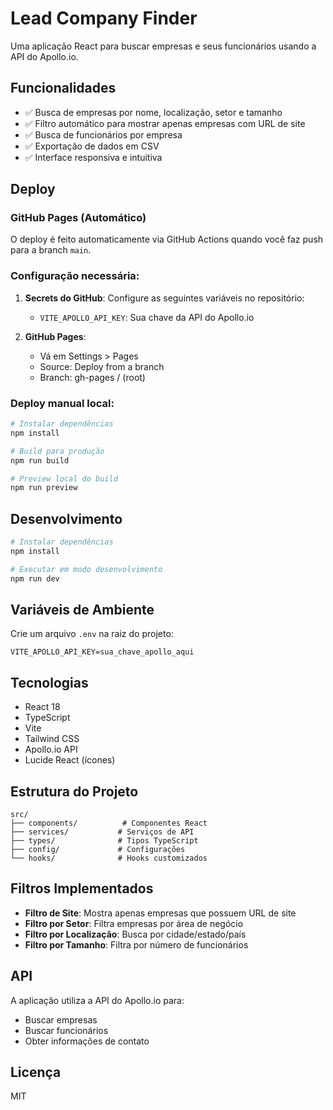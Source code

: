 # Lead Company Finder

Uma aplicação React para buscar empresas e seus funcionários usando a API do Apollo.io.

## Funcionalidades

- ✅ Busca de empresas por nome, localização, setor e tamanho
- ✅ Filtro automático para mostrar apenas empresas com URL de site
- ✅ Busca de funcionários por empresa
- ✅ Exportação de dados em CSV
- ✅ Interface responsiva e intuitiva

## Deploy

### GitHub Pages (Automático)

O deploy é feito automaticamente via GitHub Actions quando você faz push para a branch `main`.

### Configuração necessária:

1. **Secrets do GitHub**: Configure as seguintes variáveis no repositório:
   - `VITE_APOLLO_API_KEY`: Sua chave da API do Apollo.io

2. **GitHub Pages**: 
   - Vá em Settings > Pages
   - Source: Deploy from a branch
   - Branch: gh-pages / (root)

### Deploy manual local:

```bash
# Instalar dependências
npm install

# Build para produção
npm run build

# Preview local do build
npm run preview
```

## Desenvolvimento

```bash
# Instalar dependências
npm install

# Executar em modo desenvolvimento
npm run dev
```

## Variáveis de Ambiente

Crie um arquivo `.env` na raiz do projeto:

```env
VITE_APOLLO_API_KEY=sua_chave_apollo_aqui
```

## Tecnologias

- React 18
- TypeScript
- Vite
- Tailwind CSS
- Apollo.io API
- Lucide React (ícones)

## Estrutura do Projeto

```
src/
├── components/          # Componentes React
├── services/           # Serviços de API
├── types/              # Tipos TypeScript
├── config/             # Configurações
└── hooks/              # Hooks customizados
```

## Filtros Implementados

- **Filtro de Site**: Mostra apenas empresas que possuem URL de site
- **Filtro por Setor**: Filtra empresas por área de negócio
- **Filtro por Localização**: Busca por cidade/estado/país
- **Filtro por Tamanho**: Filtra por número de funcionários

## API

A aplicação utiliza a API do Apollo.io para:
- Buscar empresas
- Buscar funcionários
- Obter informações de contato

## Licença

MIT